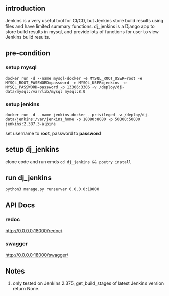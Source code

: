 ## introduction
Jenkins is a very useful tool for CI/CD, but Jenkins store build results using files and have limited summary functions.
dj_jenkins is a Django app to store build results in mysql, and provide lots of functions for user to view Jenkins build results.

## pre-condition
### setup mysql
`
docker run -d --name mysql-docker -e MYSQL_ROOT_USER=root -e MYSQL_ROOT_PASSWORD=password -e MYSQL_USER=jenkins -e MYSQL_PASSWORD=password -p 13306:3306 -v /deploy/dj-data/mysql:/var/lib/mysql mysql:8.0
`
### setup jenkins
`
docker run -d --name jenkins-docker --privileged -v /deploy/dj-data/jenkins:/var/jenkins_home -p 18080:8080 -p 50000:50000 jenkins:2.387.3-alpine
`

set username to **root**, password to **password**

## setup dj_jenkins
clone code and run cmds `cd dj_jenkins && poetry install`

## run dj_jenkins
`python3 manage.py runserver 0.0.0.0:18000`

## API Docs
### redoc
http://0.0.0.0:18000/redoc/
### swagger
http://0.0.0.0:18000/swagger/

## Notes
1. only tested on Jenkins 2.375, get_build_stages of latest Jenkins version return None.